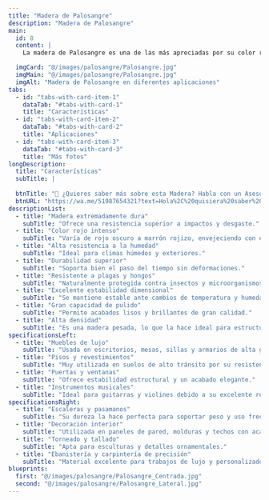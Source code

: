 ```yaml
---
title: "Madera de Palosangre"
description: "Madera de Palosangre"
main:
  id: 8 
  content: |
    La madera de Palosangre es una de las más apreciadas por su color rojo intenso y su resistencia excepcional. Es una madera dura y densa, altamente resistente a la humedad, plagas y cambios climáticos. Su atractivo color y acabado fino la hacen ideal para mobiliario de alta gama, pisos de lujo y ebanistería fina. Se trabaja bien con herramientas afiladas y permite acabados de excelente calidad.

  imgCard: "@/images/palosangre/Palosangre.jpg"
  imgMain: "@/images/palosangre/Palosangre.jpg"
  imgAlt: "Madera de Palosangre en diferentes aplicaciones"
tabs:
  - id: "tabs-with-card-item-1"
    dataTab: "#tabs-with-card-1"
    title: "Características"
  - id: "tabs-with-card-item-2"
    dataTab: "#tabs-with-card-2"
    title: "Aplicaciones"
  - id: "tabs-with-card-item-3"
    dataTab: "#tabs-with-card-3"
    title: "Más fotos"
longDescription:
  title: "Características"
  subTitle: |
    
  btnTitle: "📲 ¿Quieres saber más sobre esta Madera? Habla con un Asesor"
  btnURL: "https://wa.me/51987654321?text=Hola%2C%20quisiera%20saber%20m%C3%A1s%20sobre%20la%20madera%20de%20Palosangre%20disponible%20en%20Cheaper%20Buy."
descriptionList:
  - title: "Madera extremadamente dura"
    subTitle: "Ofrece una resistencia superior a impactos y desgaste."
  - title: "Color rojo intenso"
    subTitle: "Varía de rojo oscuro a marrón rojizo, envejeciendo con elegancia."
  - title: "Alta resistencia a la humedad"
    subTitle: "Ideal para climas húmedos y exteriores."
  - title: "Durabilidad superior"
    subTitle: "Soporta bien el paso del tiempo sin deformaciones."
  - title: "Resistente a plagas y hongos"
    subTitle: "Naturalmente protegida contra insectos y microorganismos."
  - title: "Excelente estabilidad dimensional"
    subTitle: "Se mantiene estable ante cambios de temperatura y humedad."
  - title: "Gran capacidad de pulido"
    subTitle: "Permite acabados lisos y brillantes de gran calidad."
  - title: "Alta densidad"
    subTitle: "Es una madera pesada, lo que la hace ideal para estructuras resistentes."
specificationsLeft:
  - title: "Muebles de lujo"
    subTitle: "Usada en escritorios, mesas, sillas y armarios de alta gama."
  - title: "Pisos y revestimientos"
    subTitle: "Muy utilizada en suelos de alto tránsito por su resistencia."
  - title: "Puertas y ventanas"
    subTitle: "Ofrece estabilidad estructural y un acabado elegante."
  - title: "Instrumentos musicales"
    subTitle: "Ideal para guitarras y violines debido a su excelente resonancia."
specificationsRight:
  - title: "Escaleras y pasamanos"
    subTitle: "Su dureza la hace perfecta para soportar peso y uso frecuente."
  - title: "Decoración interior"
    subTitle: "Utilizada en paneles de pared, molduras y techos con acabados finos."
  - title: "Torneado y tallado"
    subTitle: "Apta para esculturas y detalles ornamentales."
  - title: "Ebanistería y carpintería de precisión"
    subTitle: "Material excelente para trabajos de lujo y personalizados."
blueprints:
  first: "@/images/palosangre/Palosangre_Centrada.jpg"
  second: "@/images/palosangre/Palosangre_Lateral.jpg"
---
```

